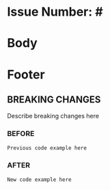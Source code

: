 <!--
Title:
The title should be in the form of type: subject, where type is one of the following:
- build: Changes that affect the build system or external dependencies
- ci: Changes to our CI configuration files and scripts
- docs: Documentation only changes
- feat: A new feature
- fix: A bug fix
- perf: A code change that improves performance
- refactor: A code change that neither fixes a bug nor adds a feature
- style: Changes that do not affect the meaning of the code (white-space, formatting, missing semi-colons, etc.)
- **tests**: Adding missing tests or correcting existing tests

Subject:
The subject contains a succinct description of the change:

- use the imperative, present tense: "change" not "changed" nor "changes"
- don't capitalize the first letter
- no dot (.) at the end
-->

# Issue Number: #<!-- issue number -->

# Body

<!--
Just as in the subject, use the imperative, present tense: "change" not "changed" nor "changes".
The body should include the motivation for the change and contrast this with previous behavior.
-->

# Footer

<!--
The footer should contain any information about Breaking Changes and is also the place to reference GitHub issues that this pull request Closes.

Breaking Changes should start with the word `BREAKING CHANGE:` with a space or two newlines. The rest of the commit message is then used for this.

If there are no breaking changes, you can remove this section.
-->

## BREAKING CHANGES

Describe breaking changes here

### BEFORE

```txt
Previous code example here
```

### AFTER

```txt
New code example here
```
